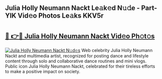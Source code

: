 ## Julia Holly Neumann Nackt Le𝚊k𝚎d N𝚞𝚍e - Part-YlK Vid𝚎o Photos Le𝚊ks KKV5r

# <h2><a href="http://fbaxha3.evod.top/?m=Julia+Holly+Neumann+Nackt">🔗 👉🔴 Julia Holly Neumann Nackt Vid𝚎o Ph𝚘t𝚘s</a></h2>

[![Julia Holly Neumann Nackt N𝚞d𝚎s](https://i.imgur.com/8V9OHl7.gif)](http://fbaxha3.evod.top/?m=Julia+Holly+Neumann+Nackt)
Web celebrity Julia Holly Neumann Nackt and multimedia artist, recognized for posting dance and lifestyle content through solo and collaborative dance routines and mini vlogs. Public icon Julia Holly Neumann Nackt, celebrated for their tireless efforts to make a positive impact on society. 
